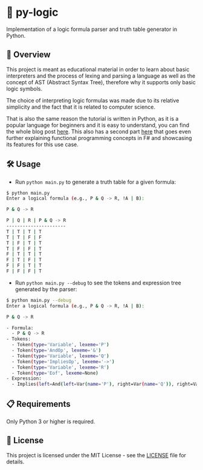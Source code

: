# 🐍 py-logic

Implementation of a logic formula parser and truth table generator in Python.

## 📜 Overview

This project is meant as educational material in order to learn about basic
interpreters and the process of lexing and parsing a language as well as the
concept of AST (Abstract Syntax Tree), therefore why it supports only basic
logic symbols.

The choice of interpreting logic formulas was made due to its relative
simplicity and the fact that it is related to computer science.

That is also the same reason the tutorial is written in Python, as it is a
popular language for beginners and it is easy to understand, you can find the
whole blog post
[here](https://aster.deno.dev/posts/introduction-to-interpreters-part-1/). This
also has a second part
[here](https://aster.deno.dev/posts/introduction-to-interpreters-part-2/) that
goes even further explaining functional programming concepts in F# and
showcasing its features for this use case.

## 🛠 Usage

- Run `python main.py` to generate a truth table for a given formula:

```bash
$ python main.py
Enter a logical formula (e.g., P & Q -> R, !A | B):

P & Q -> R

P | Q | R | P & Q -> R
----------------------
T | T | T | T
T | T | F | F
T | F | T | T
T | F | F | T
F | T | T | T
F | T | F | T
F | F | T | T
F | F | F | T
```

- Run `python main.py --debug` to see the tokens and expression tree generated
  by the parser:

```bash
$ python main.py --debug
Enter a logical formula (e.g., P & Q -> R, !A | B):

P & Q -> R

- Formula:
  - P & Q -> R
- Tokens:
  - Token(type='Variable', lexeme='P')
  - Token(type='AndOp', lexeme='&')
  - Token(type='Variable', lexeme='Q')
  - Token(type='ImpliesOp', lexeme='->')
  - Token(type='Variable', lexeme='R')
  - Token(type='Eof', lexeme=None)
- Expression:
  - Implies(left=And(left=Var(name='P'), right=Var(name='Q')), right=Var(name='R'))
```

## 📋 Requirements

Only Python 3 or higher is required.

## 📄 License

This project is licensed under the MIT License - see the [LICENSE](LICENSE) file
for details.
